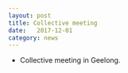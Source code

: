 ```yaml
---
layout: post
title: Collective meeting
date:   2017-12-01
category: news
---
```


* Collective meeting in Geelong.